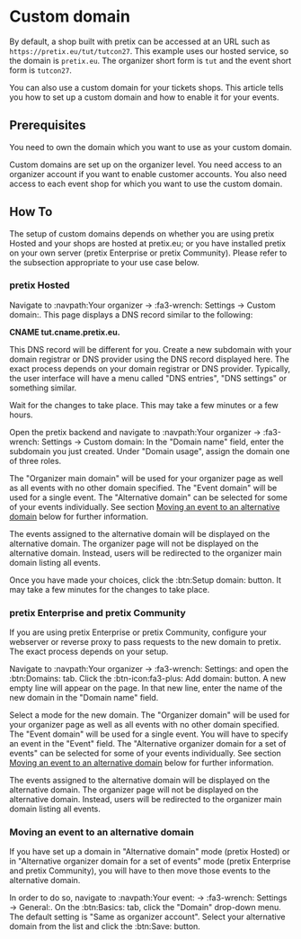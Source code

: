 # Custom domain 

By default, a shop built with pretix can be accessed at an URL such as `https://pretix.eu/tut/tutcon27`. 
This example uses our hosted service, so the domain is `pretix.eu`. 
The organizer short form is `tut` and the event short form is `tutcon27`. 

You can also use a custom domain for your tickets shops. 
This article tells you how to set up a custom domain and how to enable it for your events. 

## Prerequisites

You need to own the domain which you want to use as your custom domain. 

Custom domains are set up on the organizer level. 
You need access to an organizer account if you want to enable customer accounts. 
You also need access to each event shop for which you want to use the custom domain. 

## How To 

The setup of custom domains depends on whether you are using pretix Hosted and your shops are hosted at pretix.eu; or you have installed pretix on your own server (pretix Enterprise or pretix Community). 
Please refer to the subsection appropriate to your use case below. 

### pretix Hosted 

Navigate to :navpath:Your organizer → :fa3-wrench: Settings → Custom domain:. 
This page displays a DNS record similar to the following: 

**CNAME tut.cname.pretix.eu.** 

This DNS record will be different for you. 
Create a new subdomain with your domain registrar or DNS provider using the DNS record displayed here. 
The exact process depends on your domain registrar or DNS provider. 
Typically, the user interface will have a menu called "DNS entries", "DNS settings" or something similar. 

Wait for the changes to take place. 
This may take a few minutes or a few hours. 

Open the pretix backend and navigate to :navpath:Your organizer → :fa3-wrench: Settings → Custom domain:
In the "Domain name" field, enter the subdomain you just created. 
Under "Domain usage", assign the domain one of three roles. 

The "Organizer main domain" will be used for your organizer page as well as all events with no other domain specified.
The "Event domain" will be used for a single event. 
The "Alternative domain" can be selected for some of your events individually. 
See section [Moving an event to an alternative domain](custom-domain.md#moving-an-event-to-an-alternative-domain) below for further information. 

The events assigned to the alternative domain will be displayed on the alternative domain. 
The organizer page will not be displayed on the alternative domain. 
Instead, users will be redirected to the organizer main domain listing all events. 

Once you have made your choices, click the :btn:Setup domain: button. 
It may take a few minutes for the changes to take place. 

### pretix Enterprise and pretix Community 

If you are using pretix Enterprise or pretix Community, configure your webserver or reverse proxy to pass requests to the new domain to pretix. 
The exact process depends on your setup. 

Navigate to :navpath:Your organizer → :fa3-wrench: Settings: and open the :btn:Domains: tab. 
Click the :btn-icon:fa3-plus: Add domain: button. 
A new empty line will appear on the page. 
In that new line, enter the name of the new domain in the "Domain name" field. 

Select a mode for the new domain. 
The "Organizer domain" will be used for your organizer page as well as all events with no other domain specified.
The "Event domain" will be used for a single event. 
You will have to specify an event in the "Event" field. 
The "Alternative organizer domain for a set of events" can be selected for some of your events individually.
See section [Moving an event to an alternative domain](custom-domain.md#moving-an-event-to-an-alternative-domain) below for further information. 

The events assigned to the alternative domain will be displayed on the alternative domain. 
The organizer page will not be displayed on the alternative domain. 
Instead, users will be redirected to the organizer main domain listing all events. 

### Moving an event to an alternative domain 

If you have set up a domain in "Alternative domain" mode (pretix Hosted) or in "Alternative organizer domain for a set of events" mode (pretix Enterprise and pretix Community), you will have to then move those events to the alternative domain. 

In order to do so, navigate to :navpath:Your event: → :fa3-wrench: Settings → General:. 
On the :btn:Basics: tab, click the "Domain" drop-down menu. 
The default setting is "Same as organizer account". 
Select your alternative domain from the list and click the :btn:Save: button. 